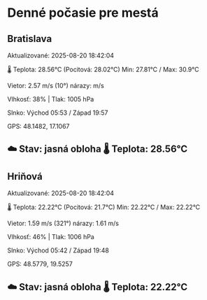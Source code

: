 ﻿# Denné počasie pre mestá

## Bratislava
Aktualizované: 2025-08-20 18:42:04

🌡️ Teplota: 28.56°C 
(Pocitová: 28.02°C)
Min: 27.81°C / Max: 30.9°C

Vietor: 2.57 m/s    (10°) 
nárazy:  m/s

Vlhkosť: 38% | Tlak: 1005 hPa

Slnko: Východ 05:53 / Západ 19:57

GPS: 48.1482, 17.1067

☁️ Stav: jasná obloha        🌡️ Teplota: 28.56°C
---

## Hriňová
Aktualizované: 2025-08-20 18:42:04

🌡️ Teplota: 22.22°C 
(Pocitová: 21.7°C)
Min: 22.22°C / Max: 22.22°C

Vietor: 1.59 m/s (321°)
nárazy: 1.61 m/s

Vlhkosť: 46% | Tlak: 1006 hPa

Slnko: Východ 05:42 / Západ 19:48

GPS: 48.5779, 19.5257

☁️ Stav: jasná obloha        🌡️ Teplota: 22.22°C
---
